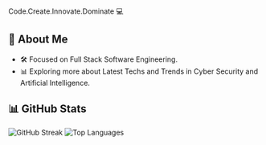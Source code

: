 Code.Create.Innovate.Dominate 💻

## 🚀 About Me
- 🛠️ Focused on Full Stack Software Engineering.
- 📊 Exploring more about Latest Techs and Trends in Cyber Security and Artificial Intelligence.

## 📊 GitHub Stats
![GitHub Streak](https://github-readme-stats.vercel.app/api?username=Sajjal-Malik&show_icons=true&theme=dark)
![Top Languages](https://github-readme-stats.vercel.app/api/top-langs/?username=Sajjal-Malik&layout=compact)
